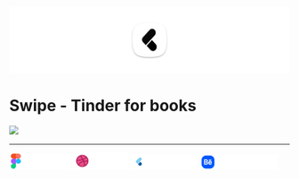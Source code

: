 [<img src="screenshots/app_logo.png"/>](https://github.com/moha-b/Pretty-Ui/releases/tag/swipe)

# Swipe - Tinder for books

![](screenshots/video.gif)


---

<img src="screenshots/figma_not_available.png" width="110"> [<img src="screenshots/dribbble.png" width="100">](https://dribbble.com/shots/4661739-swipe) [<img src="screenshots/flutter_ui_dev.png" width="120">](https://www.flutteruidev.tech/ui-challenges/flutter-ui-challenge-20) <img src="screenshots/behance_not_available.png" width="140">